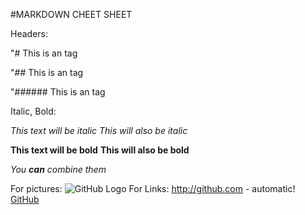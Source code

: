 #MARKDOWN CHEET SHEET

Headers:

"# This is an tag

"## This is an tag

"###### This is an tag


Italic, Bold:

*This text will be italic*
_This will also be italic_

**This text will be bold**
__This will also be bold__

_You **can** combine them_

For pictures:
![GitHub Logo](/images/logo.png)
For Links:
http://github.com - automatic!
[GitHub](http://github.com)
